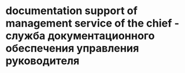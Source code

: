# documentation support of management service of the chief - служба документационного обеспечения управления руководителя
